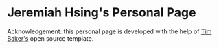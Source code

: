 # Jeremiah Hsing's Personal Page

Acknowledgement: this personal page is developed with the help of [Tim Baker's](https://timbaker.me/) open source template.